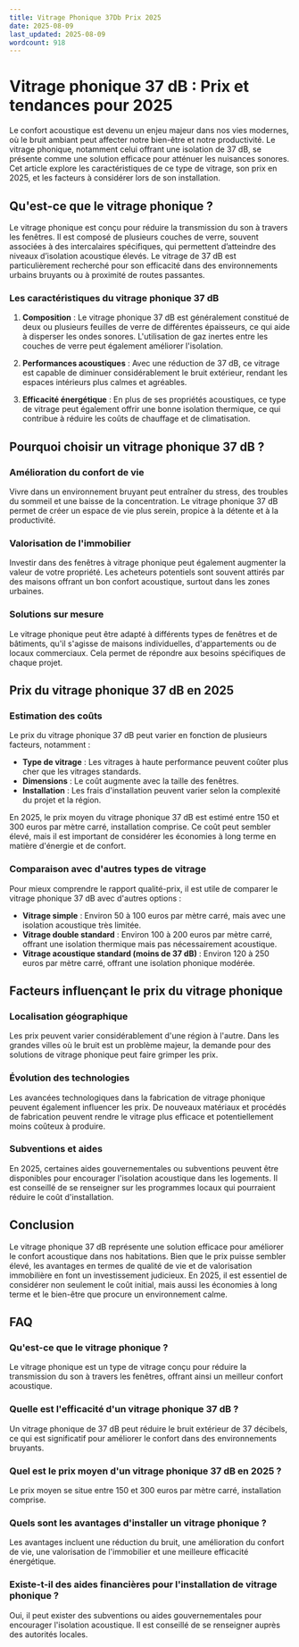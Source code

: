 ```yaml
---
title: Vitrage Phonique 37Db Prix 2025
date: 2025-08-09
last_updated: 2025-08-09
wordcount: 918
---
```


# Vitrage phonique 37 dB : Prix et tendances pour 2025

Le confort acoustique est devenu un enjeu majeur dans nos vies modernes, où le bruit ambiant peut affecter notre bien-être et notre productivité. Le vitrage phonique, notamment celui offrant une isolation de 37 dB, se présente comme une solution efficace pour atténuer les nuisances sonores. Cet article explore les caractéristiques de ce type de vitrage, son prix en 2025, et les facteurs à considérer lors de son installation.

## Qu'est-ce que le vitrage phonique ?

Le vitrage phonique est conçu pour réduire la transmission du son à travers les fenêtres. Il est composé de plusieurs couches de verre, souvent associées à des intercalaires spécifiques, qui permettent d’atteindre des niveaux d’isolation acoustique élevés. Le vitrage de 37 dB est particulièrement recherché pour son efficacité dans des environnements urbains bruyants ou à proximité de routes passantes.

### Les caractéristiques du vitrage phonique 37 dB

1. **Composition** : Le vitrage phonique 37 dB est généralement constitué de deux ou plusieurs feuilles de verre de différentes épaisseurs, ce qui aide à disperser les ondes sonores. L'utilisation de gaz inertes entre les couches de verre peut également améliorer l'isolation.

2. **Performances acoustiques** : Avec une réduction de 37 dB, ce vitrage est capable de diminuer considérablement le bruit extérieur, rendant les espaces intérieurs plus calmes et agréables.

3. **Efficacité énergétique** : En plus de ses propriétés acoustiques, ce type de vitrage peut également offrir une bonne isolation thermique, ce qui contribue à réduire les coûts de chauffage et de climatisation.

## Pourquoi choisir un vitrage phonique 37 dB ?

### Amélioration du confort de vie

Vivre dans un environnement bruyant peut entraîner du stress, des troubles du sommeil et une baisse de la concentration. Le vitrage phonique 37 dB permet de créer un espace de vie plus serein, propice à la détente et à la productivité.

### Valorisation de l'immobilier

Investir dans des fenêtres à vitrage phonique peut également augmenter la valeur de votre propriété. Les acheteurs potentiels sont souvent attirés par des maisons offrant un bon confort acoustique, surtout dans les zones urbaines.

### Solutions sur mesure

Le vitrage phonique peut être adapté à différents types de fenêtres et de bâtiments, qu'il s'agisse de maisons individuelles, d'appartements ou de locaux commerciaux. Cela permet de répondre aux besoins spécifiques de chaque projet.

## Prix du vitrage phonique 37 dB en 2025

### Estimation des coûts

Le prix du vitrage phonique 37 dB peut varier en fonction de plusieurs facteurs, notamment :

- **Type de vitrage** : Les vitrages à haute performance peuvent coûter plus cher que les vitrages standards.
- **Dimensions** : Le coût augmente avec la taille des fenêtres.
- **Installation** : Les frais d'installation peuvent varier selon la complexité du projet et la région.

En 2025, le prix moyen du vitrage phonique 37 dB est estimé entre 150 et 300 euros par mètre carré, installation comprise. Ce coût peut sembler élevé, mais il est important de considérer les économies à long terme en matière d'énergie et de confort.

### Comparaison avec d'autres types de vitrage

Pour mieux comprendre le rapport qualité-prix, il est utile de comparer le vitrage phonique 37 dB avec d'autres options :

- **Vitrage simple** : Environ 50 à 100 euros par mètre carré, mais avec une isolation acoustique très limitée.
- **Vitrage double standard** : Environ 100 à 200 euros par mètre carré, offrant une isolation thermique mais pas nécessairement acoustique.
- **Vitrage acoustique standard (moins de 37 dB)** : Environ 120 à 250 euros par mètre carré, offrant une isolation phonique modérée.

## Facteurs influençant le prix du vitrage phonique

### Localisation géographique

Les prix peuvent varier considérablement d'une région à l'autre. Dans les grandes villes où le bruit est un problème majeur, la demande pour des solutions de vitrage phonique peut faire grimper les prix.

### Évolution des technologies

Les avancées technologiques dans la fabrication de vitrage phonique peuvent également influencer les prix. De nouveaux matériaux et procédés de fabrication peuvent rendre le vitrage plus efficace et potentiellement moins coûteux à produire.

### Subventions et aides

En 2025, certaines aides gouvernementales ou subventions peuvent être disponibles pour encourager l'isolation acoustique dans les logements. Il est conseillé de se renseigner sur les programmes locaux qui pourraient réduire le coût d'installation.

## Conclusion

Le vitrage phonique 37 dB représente une solution efficace pour améliorer le confort acoustique dans nos habitations. Bien que le prix puisse sembler élevé, les avantages en termes de qualité de vie et de valorisation immobilière en font un investissement judicieux. En 2025, il est essentiel de considérer non seulement le coût initial, mais aussi les économies à long terme et le bien-être que procure un environnement calme.

## FAQ

### Qu'est-ce que le vitrage phonique ?

Le vitrage phonique est un type de vitrage conçu pour réduire la transmission du son à travers les fenêtres, offrant ainsi un meilleur confort acoustique.

### Quelle est l'efficacité d'un vitrage phonique 37 dB ?

Un vitrage phonique de 37 dB peut réduire le bruit extérieur de 37 décibels, ce qui est significatif pour améliorer le confort dans des environnements bruyants.

### Quel est le prix moyen d'un vitrage phonique 37 dB en 2025 ?

Le prix moyen se situe entre 150 et 300 euros par mètre carré, installation comprise.

### Quels sont les avantages d'installer un vitrage phonique ?

Les avantages incluent une réduction du bruit, une amélioration du confort de vie, une valorisation de l'immobilier et une meilleure efficacité énergétique.

### Existe-t-il des aides financières pour l'installation de vitrage phonique ?

Oui, il peut exister des subventions ou aides gouvernementales pour encourager l'isolation acoustique. Il est conseillé de se renseigner auprès des autorités locales.